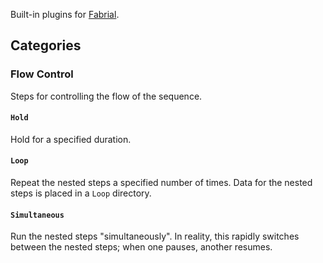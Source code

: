 Built-in plugins for [Fabrial](https://pypi.org/project/fabrial/).

## Categories

### Flow Control
Steps for controlling the flow of the sequence.

#### `Hold`
Hold for a specified duration.

#### `Loop`
Repeat the nested steps a specified number of times. Data for the nested steps is placed in a `Loop` directory.

#### `Simultaneous`
Run the nested steps "simultaneously". In reality, this rapidly switches between the nested steps; when one pauses, another resumes.
